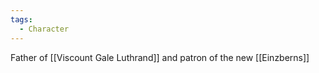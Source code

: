 ```yaml
---
tags:
  - Character
---
```

Father of [[Viscount Gale Luthrand]] and patron of the new [[Einzberns]]